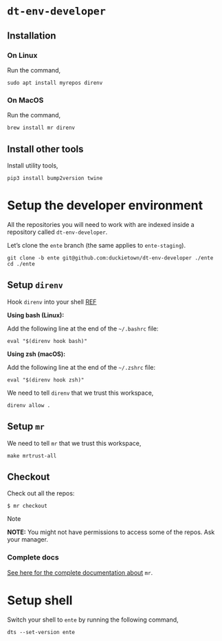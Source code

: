 # `dt-env-developer`


## Installation

### **On Linux**

Run the command,

```
sudo apt install myrepos direnv
```

### **On MacOS**

Run the command,

```
brew install mr direnv
```

## Install other tools

Install utility tools,

```
pip3 install bump2version twine
```

# Setup the developer environment

All the repositories you will need to work with are indexed inside a repository called `dt-env-developer`.

Let’s clone the `ente` branch (the same applies to `ente-staging`).

```
git clone -b ente git@github.com:duckietown/dt-env-developer ./ente
cd ./ente
```

## Setup `direnv`

Hook `direnv` into your shell [REF](https://direnv.net/docs/hook.html)

**Using bash (Linux):**

Add the following line at the end of the `~/.bashrc` file:

```
eval "$(direnv hook bash)"
```

**Using zsh (macOS):**

Add the following line at the end of the `~/.zshrc` file:

```
eval "$(direnv hook zsh)"
```

We need to tell `direnv` that we trust this workspace,

```
direnv allow .
```

## Setup `mr`

We need to tell `mr` that we trust this workspace,

```
make mrtrust-all
```

## Checkout

Check out all the repos:

```
$ mr checkout
```

> [!NOTE]
> **NOTE:** You might not have permissions to access some of the repos. Ask your manager.

### Complete docs

[See here for the complete documentation about](http://myrepos.branchable.com/) `mr`.

# Setup shell

Switch your shell to `ente` by running the following command,

```
dts --set-version ente
```

